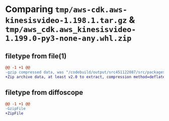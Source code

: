 # Comparing `tmp/aws-cdk.aws-kinesisvideo-1.198.1.tar.gz` & `tmp/aws_cdk.aws_kinesisvideo-1.199.0-py3-none-any.whl.zip`

## filetype from file(1)

```diff
@@ -1 +1 @@
-gzip compressed data, was "/codebuild/output/src451122087/src/packages/@aws-cdk/aws-kinesisvideo/dist/python/aws-cdk.aws-kinesisvideo-1.198.1.tar", last modified: Tue Mar 28 21:36:30 2023, max compression
+Zip archive data, at least v2.0 to extract, compression method=deflate
```

## filetype from diffoscope

```diff
@@ -1 +1 @@
-GzipFile
+ZipFile
```

